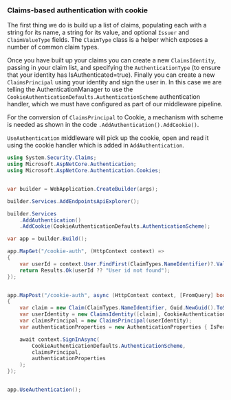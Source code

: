 ### Claims-based authentication with cookie

The first thing we do is build up a list of claims, populating each with a string for its name, a string for its value, and optional `Issuer` and `ClaimValueType` fields. The `ClaimType` class is a helper which exposes a number of common claim types.

Once you have built up your claims you can create a new `ClaimsIdentity`, passing in your claim list, and specifying the `AuthenticationType` (to ensure that your identity has IsAuthenticated=true). Finally you can create a new `ClaimsPrincipal` using your identity and sign the user in. In this case we are telling the AuthenticationManager to use the `CookieAuthenticationDefaults.AuthenticationScheme` authentication handler, which we must have configured as part of our middleware pipeline.

For the conversion of `ClaimsPrincipal` to Cookie, a mechanism with scheme is needed as shown in the code `.AddAuthentication().AddCookie()`.

`UseAuthentication` middleware will pick up the cookie, open and read it using the cookie handler which is added in `AddAuthentication`.

```cs
using System.Security.Claims;
using Microsoft.AspNetCore.Authentication;
using Microsoft.AspNetCore.Authentication.Cookies;


var builder = WebApplication.CreateBuilder(args);

builder.Services.AddEndpointsApiExplorer();

builder.Services
    .AddAuthentication()
    .AddCookie(CookieAuthenticationDefaults.AuthenticationScheme);

var app = builder.Build();

app.MapGet("/cookie-auth", (HttpContext context) =>
{
    var userId = context.User.FindFirst(ClaimTypes.NameIdentifier)?.Value;
    return Results.Ok(userId ?? "User id not found");
});


app.MapPost("/cookie-auth", async (HttpContext context, [FromQuery] bool persist) =>
{
    var claim = new Claim(ClaimTypes.NameIdentifier, Guid.NewGuid().ToString(), ClaimValueTypes.String);
    var userIdentity = new ClaimsIdentity([claim], CookieAuthenticationDefaults.AuthenticationScheme);
    var claimsPrincipal = new ClaimsPrincipal(userIdentity);
    var authenticationProperties = new AuthenticationProperties { IsPersistent = persist };

    await context.SignInAsync(
        CookieAuthenticationDefaults.AuthenticationScheme,
        claimsPrincipal,
        authenticationProperties
    );
});


app.UseAuthentication();
```
